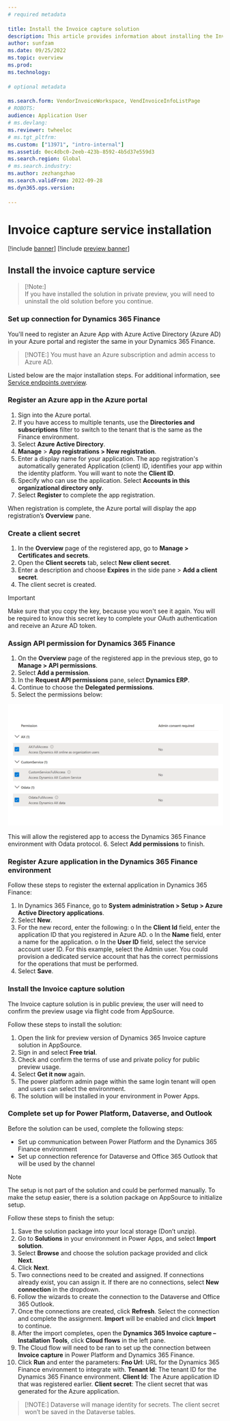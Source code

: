 ```yaml
---
# required metadata

title: Install the Invoice capture solution 
description: This article provides information about installing the Invoice capture solution. 
author: sunfzam
ms.date: 09/25/2022
ms.topic: overview
ms.prod: 
ms.technology: 

# optional metadata

ms.search.form: VendorInvoiceWorkspace, VendInvoiceInfoListPage
# ROBOTS: 
audience: Application User
# ms.devlang: 
ms.reviewer: twheeloc
# ms.tgt_pltfrm: 
ms.custom: ["13971", "intro-internal"]
ms.assetid: 0ec4dbc0-2eeb-423b-8592-4b5d37e559d3
ms.search.region: Global
# ms.search.industry: 
ms.author: zezhangzhao
ms.search.validFrom: 2022-09-28
ms.dyn365.ops.version: 

---
```


# Invoice capture service installation

[!include [banner](../includes/banner.md)]
[!include [preview banner](../includes/preview-banner.md)]

## Install the invoice capture service

>[!Note:]  
> If you have installed the solution in private preview, you will need to uninstall the old solution before you continue. 

### Set up connection for Dynamics 365 Finance 

You'll need to register an Azure App with Azure Active Directory (Azure AD) in your Azure portal and register the same in your Dynamics 365 Finance.

>[!NOTE:]
> You must have an Azure subscription and admin access to Azure AD. 

Listed below are the major installation steps. For additional information, see [Service endpoints overview](../../dev-itpro/data-entities/services-home-page.md).

### Register an Azure app in the Azure portal

1. Sign into the Azure portal.
2. If you have access to multiple tenants, use the **Directories and subscriptions** filter to switch to the tenant that is the same as the Finance environment. 
3. Select **Azure Active Directory**. 
4. **Manage** > **App registrations > New registration**.
5. Enter a display name for your application. The app registration's automatically generated Application (client) ID, identifies your app within the identity 
platform. You will want to note the **Client ID**. 
6. Specify who can use the application. Select **Accounts in this organizational directory only**. 
7. Select **Register** to complete the app registration. 

When registration is complete, the Azure portal will display the app registration’s **Overview** pane. 

### Create a client secret

1. In the **Overview** page of the registered app, go to **Manage > Certificates and secrets**.
2. Open the **Client secrets** tab, select **New client secret**.
3. Enter a description and choose **Expires** in the side pane > **Add a client secret**. 
4. The client secret is created. 

> [!IMPORTANT]
> Make sure that you copy the key, because you won't see it again. You will be required to know this secret key to complete your OAuth authentication and receive an Azure AD token. 

### Assign API permission for Dynamics 365 Finance 
1. On the **Overview** page of the registered app in the previous step, go to **Manage > API permissions**.
2. Select **Add a permission**.
3. In the **Request API permissions** pane, select **Dynamics ERP**.
4. Continue to choose the **Delegated permissions**.
5. Select the permissions below: 

![Permissions.](./media/permissions.png)

This will allow the registered app to access the Dynamics 365 Finance environment with Odata protocol.
6. Select **Add permissions** to finish.

### Register Azure application in the Dynamics 365 Finance environment

Follow these steps to register the external application in Dynamics 365 Finance:
1. In Dynamics 365 Finance, go to **System administration > Setup > Azure Active Directory applications**. 
2. Select **New**. 
3. For the new record, enter the following: 
o In the **Client Id** field, enter the application ID that you registered in Azure AD. 
o In the **Name** field, enter a name for the application. 
o In the **User ID** field, select the service account user ID. For this example, select the Admin user. You could provision a dedicated service account that has the
correct permissions for the operations that must be performed. 
4. Select **Save**.

### Install the Invoice capture solution

The Invoice capture solution is in public preview, the user will need to confirm the preview usage via flight code from AppSource. 

Follow these steps to install the solution:

1. Open the link for preview version of Dynamics 365 Invoice capture solution in AppSource.
2. Sign in and select **Free trial**.
3. Check and confirm the terms of use and private policy for public preview usage. 
4. Select **Get it now** again.
5. The power platform admin page within the same login tenant will open and users can select the environment.  
6. The solution will be installed in your environment in Power Apps.

### Complete set up for Power Platform, Dataverse, and Outlook 

Before the solution can be used, complete the following steps: 
- Set up communication between Power Platform and the Dynamics 365 Finance environment 
- Set up connection reference for Dataverse and Office 365 Outlook that will be used by the channel

> [!NOTE] 
> The setup is not part of the solution and could be performed manually. To make the setup easier, there is a solution package on AppSource to initialize setup. 

Follow these steps to finish the setup:

1. Save the solution package into your local storage (Don’t unzip). 
2. Go to **Solutions** in your environment in Power Apps, and select **Import solution**.
3. Select **Browse** and choose the solution package provided and click **Next**.
4. Click **Next**.   
5. Two connections need to be created and assigned. If connections already exist, you can assign it. If there are no connections, select **New connection** in 
the dropdown.
6. Follow the wizards to create the connection to the Dataverse and Office 365 Outlook.
7. Once the connections are created, click **Refresh**. Select the connection and complete the assignment. **Import** will be enabled and click **Import** to continue.
8. After the import completes, open the **Dynamics 365 Invoice capture – Installation Tools**, click **Cloud flows** in the left pane. 
9. The Cloud flow will need to be ran to set up the connection between **Invoice capture** in Power Platform and Dynamics 365 Finance. 
10. Click **Run** and enter the parameters: 
**Fno Url**: URL for the Dynamics 365 Finance environment to integrate with. 
**Tenant Id**: The tenant ID for the Dynamics 365 Finance environment. 
**Client Id**: The Azure application ID that was registered earlier. 
**Client secret**: The client secret that was generated for the Azure application.

>[!NOTE:] Dataverse will manage identity for secrets. The client secret won’t be saved in the Dataverse tables. 
 












